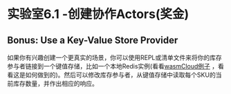 # 实验室6.1 -创建协作Actors(奖金)

## Bonus: Use a Key-Value Store Provider

如果你有兴趣创建一个更真实的场景，你可以使用REPL或清单文件来将你的库存参与者链接到一个键值存储，比如一个本地Redis实例(看看[wasmCloud例子](https://github.com/wasmCloud/examples/tree/main/kvcounter) ，看看这是如何做到的)。然后可以修改库存参与者，从键值存储中读取每个SKU的当前库存数量，并作出相应的响应。